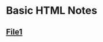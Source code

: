 # Basic HTML Notes

## [File1](https://github.com/Seemanto199/college-programming/blob/main/1.Title%20%2C%20Heading%2C%20Paragraph%2C%20Line%20Break%2C%20Horizontal%20Line.html)
